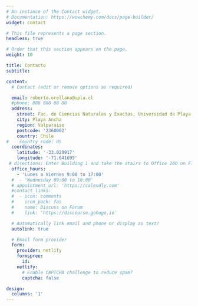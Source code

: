 ```yaml
---
# An instance of the Contact widget.
# Documentation: https://wowchemy.com/docs/page-builder/
widget: contact

# This file represents a page section.
headless: true

# Order that this section appears on the page.
weight: 10

title: Contacto
subtitle:

content:
  # Contact (edit or remove options as required)

  email: roberto.orellana@upla.cl
  #phone: 888 888 88 88
  address:
    street: Fac. de Ciencias Naturales y Exactas, Universidad de Playa Ancha. Subida Leopoldo Carvallo 270
    city: Playa Ancha
    region: Valparaiso
    postcode: '2360002'
    country: Chile
#    country_code: US
  coordinates:
    latitude: '-33.020917'
    longitude: '-71.641695'
 # directions: Enter Building 1 and take the stairs to Office 200 on Floor 2
  office_hours:
    - 'Lunes a Viernes 9:00 to 17:00'
  #  - 'Wednesday 09:00 to 10:00'
  # appointment_url: 'https://calendly.com'
  #contact_links:
  #  - icon: comments
  #    icon_pack: fas
  #    name: Discuss on Forum
  #    link: 'https://discourse.gohugo.io'

  # Automatically link email and phone or display as text?
  autolink: true

  # Email form provider
  form:
    provider: netlify
    formspree:
      id:
    netlify:
      # Enable CAPTCHA challenge to reduce spam?
      captcha: false

design:
  columns: '1'
---
```


